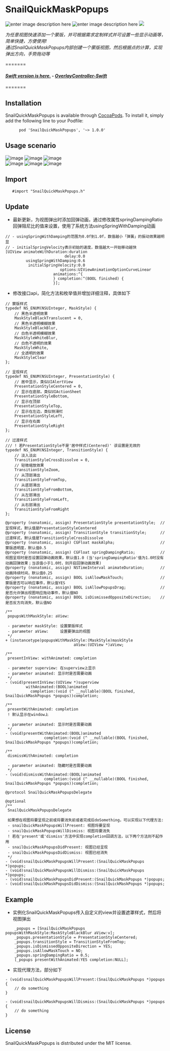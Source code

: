 # SnailQuickMaskPopups 
![enter image description here](https://img.shields.io/badge/pod-v1.0.0-brightgreen.svg)
![enter image description here](https://img.shields.io/badge/platform-iOS%207.0%2B-ff69b5152950834.svg) 
<a href="https://github.com/snail-z/OverlayController-Swift/blob/master/LICENSE"><img src="https://img.shields.io/badge/license-MIT-green.svg?style=flat"></a>
  
 _为任意视图快速添加一个蒙版，并可根据需求定制样式并可设置一些显示动画等，简单快捷，方便使用!  
 通过SnailQuickMaskPopups内部创建一个蒙版视图，然后根据点的计算，实现弹出方向，手势拖动等_  
  
=======
#### _[Swift version is here.](https://github.com/snail-z/OverlayController-Swift) - [OverlayController-Swift](https://github.com/snail-z/OverlayController-Swift)_
=======  

## Installation

SnailQuickMaskPopups is available through [CocoaPods](http://cocoapods.org). To install it, simply add the following line to your Podfile:  
  
          pod 'SnailQuickMaskPopups', '~> 1.0.0'
      
      
## Usage scenario 
![image](https://github.com/snail-z/SnailQuickMaskPopups/blob/master/sample/alert%20style.gif)
![image](https://github.com/snail-z/SnailQuickMaskPopups/blob/master/sample/WeChat%20style.gif)
![image](https://github.com/snail-z/SnailQuickMaskPopups/blob/master/sample/Qzone%20style.gif)  
![image](https://github.com/snail-z/SnailQuickMaskPopups/blob/master/sample/Shared%20style.gif)
![image](https://github.com/snail-z/SnailQuickMaskPopups/blob/master/sample/Sidebar%20style.gif)
![image](https://github.com/snail-z/SnailQuickMaskPopups/blob/master/sample/Full%20style.gif)


## Import
 ``` objc
    #import "SnailQuickMaskPopups.h"
 ```  

## Update  
* 最新更新，为视图弹出时添加回弹动画，通过修改属性springDampingRatio回弹阻尼比的值来设置，使用了系统方法usingSpringWithDamping动画
```objc
// - usingSpringWithDamping的范围为0.0f到1.0f，数值越小「弹簧」的振动效果越明显
// - initialSpringVelocity表示初始的速度，数值越大一开始移动越快
[UIView animateWithDuration:duration
                          delay:0.0
         usingSpringWithDamping:0.6
          initialSpringVelocity:0.0
                        options:UIViewAnimationOptionCurveLinear
                     animations:^{
                     } completion:^(BOOL finished) {
                     }];  
```  
* 修改接口api，简化方法和枚举值并增加详细注释，具体如下   
```objc
// 蒙版样式
typedef NS_ENUM(NSUInteger, MaskStyle) {
    // 黑色半透明效果
    MaskStyleBlackTranslucent = 0,
    // 黑色半透明模糊效果
    MaskStyleBlackBlur,
    // 白色半透明模糊效果
    MaskStyleWhiteBlur,
    // 白色不透明的效果
    MaskStyleWhite,
    // 全透明的效果
    MaskStyleClear
};

// 呈现样式
typedef NS_ENUM(NSUInteger, PresentationStyle) {
    // 居中显示，类似UIAlertView
    PresentationStyleCentered = 0,
    // 显示在底部，类似UIActionSheet
    PresentationStyleBottom,
    // 显示在顶部
    PresentationStyleTop,
    // 显示在左边，类似侧滑栏
    PresentationStyleLeft,
    // 显示在右面
    PresentationStyleRight
};

// 过渡样式
/// ! 若PresentationStyle不是'居中样式(Centered)' 该设置是无效的
typedef NS_ENUM(NSInteger, TransitionStyle) {
    // 淡入淡出
    TransitionStyleCrossDissolve = 0,
    // 轻微缩放效果
    TransitionStyleZoom,
    // 从顶部滑出
    TransitionStyleFromTop,
    // 从底部滑出
    TransitionStyleFromBottom,
    // 从左部滑出
    TransitionStyleFromLeft,
    // 从右部滑出
    TransitionStyleFromRight
};

```
```objc
@property (nonatomic, assign) PresentationStyle presentationStyle;  // 呈现样式，默认值是PresentationStyleCentered
@property (nonatomic, assign) TransitionStyle transitionStyle;      // 过渡样式，默认值是TransitionStyleCrossDissolve
@property (nonatomic, assign) CGFloat maskAlpha;                    // 蒙版透明度，默认值0.5
@property (nonatomic, assign) CGFloat springDampingRatio;           // 视图呈现时是否设置回弹动画效果，默认值1.0 (当'springDampingRatio'值为1.0时没有动画回弹效果；当该值小于1.0时，则开启回弹动画效果)
@property (nonatomic, assign) NSTimeInterval animateDuration;       // 动画持续时间，默认值0.25
@property (nonatomic, assign) BOOL isAllowMaskTouch;                // 蒙版是否可以响应事件，默认值YES
@property (nonatomic, assign) BOOL isAllowPopupsDrag;               // 是否允许弹出视图响应拖动事件，默认值NO
@property (nonatomic, assign) BOOL isDismissedOppositeDirection;    // 是否反方向消失，默认值NO
```
```objc
/**
 popupsWithMaskStyle: aView:
 
 - parameter maskStyle: 设置蒙版样式
 - parameter aView:     设置要弹出的视图
 */
+ (instancetype)popupsWithMaskStyle:(MaskStyle)maskStyle
                              aView:(UIView *)aView;

/**
 presentInView: withAnimated: completion
 
 - parameter superview: 在superview上显示
 - parameter animated: 显示时是否需要动画
 */
- (void)presentInView:(UIView *)superview
         withAnimated:(BOOL)animated
           completion:(void (^ __nullable)(BOOL finished, SnailQuickMaskPopups *popups))completion;

/**
 presentWithAnimated: completion
 ! 默认显示在window上
 
 - parameter animated: 显示时是否需要动画
 */
- (void)presentWithAnimated:(BOOL)animated
                 completion:(void (^ __nullable)(BOOL finished, SnailQuickMaskPopups *popups))completion;

/**
 dismissWithAnimated: completion
 
 - parameter animated: 隐藏时是否需要动画
 */
- (void)dismissWithAnimated:(BOOL)animated
                 completion:(void (^ __nullable)(BOOL finished, SnailQuickMaskPopups *popups))completion;

```
```objc
@protocol SnailQuickMaskPopupsDelegate

@optional
/**
 SnailQuickMaskPopupsDelegate
 
 如果想在视图将要呈现之前或将要消失前或者完成后doSomething，可以实现以下代理方法:
 - snailQuickMaskPopupsWillPresent: 视图将要呈现
 - snailQuickMaskPopupsWillDismiss: 视图将要消失
 ! 若在'present'或'dismiss'方法中实现completion回调方法，以下两个方法则不起作用
 - snailQuickMaskPopupsDidPresent: 视图已经呈现
 - snailQuickMaskPopupsDidDismiss: 视图已经消失
 */
- (void)snailQuickMaskPopupsWillPresent:(SnailQuickMaskPopups *)popups;
- (void)snailQuickMaskPopupsWillDismiss:(SnailQuickMaskPopups *)popups;
- (void)snailQuickMaskPopupsDidPresent:(SnailQuickMaskPopups *)popups;
- (void)snailQuickMaskPopupsDidDismiss:(SnailQuickMaskPopups *)popups;

```
  
## Example
 *  实例化SnailQuickMaskPopups传入自定义的view并设置遮罩样式，然后将视图弹出
``` objc
    _popups = [SnailQuickMaskPopups popupsWithMaskStyle:MaskStyleBlackBlur aView:v];
    _popups.presentationStyle = PresentationStyleCentered;
    _popups.transitionStyle = TransitionStyleFromTop;
    _popups.isDismissedOppositeDirection = YES;
    _popups.isAllowMaskTouch = NO;
    _popups.springDampingRatio = 0.5;
    [_popups presentWithAnimated:YES completion:NULL];
 ```
* 实现代理方法，部分如下 
```objc
- (void)snailQuickMaskPopupsWillPresent:(SnailQuickMaskPopups *)popups {
    // do something
}

- (void)snailQuickMaskPopupsWillDismiss:(SnailQuickMaskPopups *)popups {
    // do something
}
```  

## License

SnailQuickMaskPopups is distributed under the MIT license.
